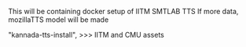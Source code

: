 This will be containing docker setup of IITM SMTLAB TTS
If more data, mozillaTTS model will be made 


"kannada-tts-install", >>> IITM and CMU assets
